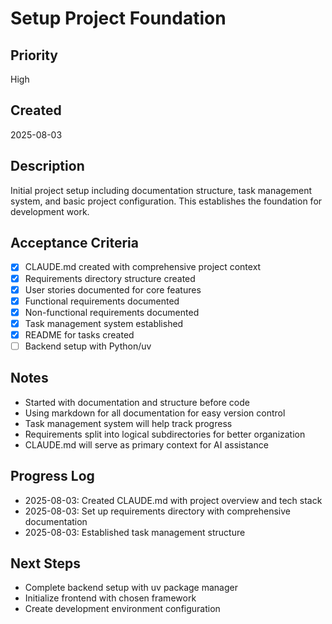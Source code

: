 # Setup Project Foundation

## Priority
High

## Created
2025-08-03

## Description
Initial project setup including documentation structure, task management system, and basic project configuration. This establishes the foundation for development work.

## Acceptance Criteria
- [x] CLAUDE.md created with comprehensive project context
- [x] Requirements directory structure created
- [x] User stories documented for core features
- [x] Functional requirements documented
- [x] Non-functional requirements documented
- [x] Task management system established
- [x] README for tasks created
- [ ] Backend setup with Python/uv

## Notes
- Started with documentation and structure before code
- Using markdown for all documentation for easy version control
- Task management system will help track progress
- Requirements split into logical subdirectories for better organization
- CLAUDE.md will serve as primary context for AI assistance

## Progress Log
- 2025-08-03: Created CLAUDE.md with project overview and tech stack
- 2025-08-03: Set up requirements directory with comprehensive documentation
- 2025-08-03: Established task management structure

## Next Steps
- Complete backend setup with uv package manager
- Initialize frontend with chosen framework
- Create development environment configuration